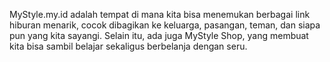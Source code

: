MyStyle.my.id adalah tempat di mana kita bisa menemukan berbagai link hiburan menarik, cocok dibagikan ke keluarga, pasangan, teman, dan siapa pun yang kita sayangi.
Selain itu, ada juga MyStyle Shop, yang membuat kita bisa sambil belajar sekaligus berbelanja dengan seru.
